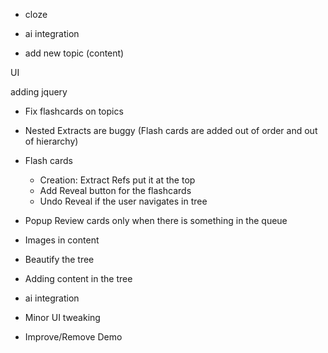 - cloze
- ai integration

- add new topic (content)

UI

adding jquery

- Fix flashcards on topics
- Nested Extracts are buggy (Flash cards are added out of order and out of hierarchy)
- Flash cards
  - Creation: Extract Refs put it at the top
  - Add Reveal button for the flashcards
  - Undo Reveal if the user navigates in tree
- Popup Review cards only when there is something in the queue

- Images in content
- Beautify the tree

- Adding content in the tree
- ai integration

- Minor UI tweaking
- Improve/Remove Demo
